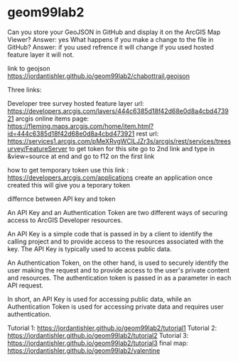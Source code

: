 # geom99lab2

Can you store your GeoJSON in GitHub and display it on the ArcGIS Map Viewer? Answer: yes 
What happens if you make a change to the file in GitHub? Answer: if you used refrence it will change if you used hosted feature layer it will not.

link to geojson
https://jordantishler.github.io/geom99lab2/chabottrail.geojson

Three links:

Developer tree survey hosted feature layer url: 
https://developers.arcgis.com/layers/444c6385d18f42d68e0d8a4cbd473921
arcgis online items page: 
https://fleming.maps.arcgis.com/home/item.html?id=444c6385d18f42d68e0d8a4cbd473921 
rest url:
https://services1.arcgis.com/pMeXRvgWClLJZr3s/arcgis/rest/services/treesurvey/FeatureServer
to get token for this site go to 2nd link and type in &view=source at end and go to f12 on the first link

how to get temporary token use this link :  https://developers.arcgis.com/applications 
create an application once created this will give you a teporary token

differnce between API key and token

An API Key and an Authentication Token are two different ways of securing access to ArcGIS Developer resources.

An API Key is a simple code that is passed in by a client to identify the calling project and to provide access to the resources associated with the key. The API Key is typically used to access public data.

An Authentication Token, on the other hand, is used to securely identify the user making the request and to provide access to the user's private content and resources. The authentication token is passed in as a parameter in each API request.

In short, an API Key is used for accessing public data, while an Authentication Token is used for accessing private data and requires user authentication.

Tutorial 1:
https://jordantishler.github.io/geom99lab2/tutorial1
Tutorial 2:
https://jordantishler.github.io/geom99lab2/tutorial2
Tutorial 3:
https://jordantishler.github.io/geom99lab2/tutorial3
final map:
https://jordantishler.github.io/geom99lab2/valentine



